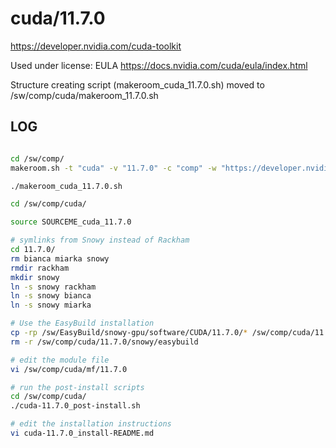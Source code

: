 cuda/11.7.0
========================

<https://developer.nvidia.com/cuda-toolkit>

Used under license:
EULA
<https://docs.nvidia.com/cuda/eula/index.html>

Structure creating script (makeroom_cuda_11.7.0.sh) moved to /sw/comp/cuda/makeroom_11.7.0.sh

LOG
---

```bash

cd /sw/comp/
makeroom.sh -t "cuda" -v "11.7.0" -c "comp" -w "https://developer.nvidia.com/cuda-toolkit" -l "EULA" -L "https://docs.nvidia.com/cuda/eula/index.html" -d "CUDA (formerly Compute Unified Device Architecture) is a parallel computing platform and programming model created by NVIDIA and implemented by the graphics processing units (GPUs) that they produce. CUDA gives developers access to the virtual instruction set and memory of the parallel computational elements in CUDA GPUs."

./makeroom_cuda_11.7.0.sh

cd /sw/comp/cuda/

source SOURCEME_cuda_11.7.0

# symlinks from Snowy instead of Rackham
cd 11.7.0/
rm bianca miarka snowy
rmdir rackham
mkdir snowy
ln -s snowy rackham
ln -s snowy bianca
ln -s snowy miarka

# Use the EasyBuild installation
cp -rp /sw/EasyBuild/snowy-gpu/software/CUDA/11.7.0/* /sw/comp/cuda/11.7.0/snowy/.
rm -r /sw/comp/cuda/11.7.0/snowy/easybuild

# edit the module file
vi /sw/comp/cuda/mf/11.7.0

# run the post-install scripts
cd /sw/comp/cuda/
./cuda-11.7.0_post-install.sh

# edit the installation instructions
vi cuda-11.7.0_install-README.md

```

